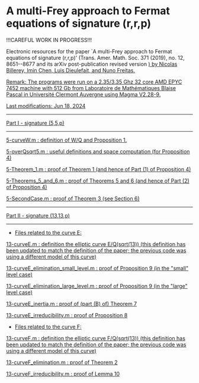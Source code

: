 # A multi-Frey approach to Fermat equations of signature (r,r,p)

!!!CAREFUL WORK IN PROGRESS!!!

Electronic resources for the paper `A multi-Frey approach to Fermat equations of signature (r,r,p)' (Trans. Amer. Math. Soc. 371 (2019), no. 12, 8651--8677 and its arXiv post-publication revised version <a href="https://arxiv.org/abs/1703.06530">) by Nicolas Billerey, Imin Chen, Luis Dieulefait, and Nuno Freitas.

Remark: The programs were run on a 2.35/3.35 Ghz 32 core AMD EPYC 7452 machine with 512 Gb from Laboratoire de Mathématiques Blaise Pascal in Université Clermont Auvergne using Magma V2.28-9.

Last modifications: Jun 18, 2024

********************************
Part I - signature (5,5,p)
********************************

5-curveW.m : definition of W/Q and Proposition 1.

5-overQsqrt5.m : useful definitions and space computation (for Proposition 4)

5-Theorem_1.m : proof of Theorem 1 (and hence of Part (1) of Proposition 4)

5-Theorems_5_and_6.m : proof of Theorems 5 and 6 (and hence of Part (2) of Proposition 4)

5-SecondCase.m : proof of Theorem 3 (see Section 6)


********************************
Part II - signature (13,13,p)
********************************

* Files related to the curve E:

13-curveE.m : definition the elliptic curve E/Q(sqrt(13)) (this definition has been updated to match the definition of the paper; the previous code was using a different model of this curve)

13-curveE_elimination_small_level.m : proof of Proposition 9 (in the "small" level case)

13-curveE_elimination_large_level.m : proof of Proposition 9 (in the "large" level case)

13-curveE_inertia.m : proof of (part (B) of) Theorem 7

13-curveE_irreducibility.m : proof of Proposition 8

* Files related to the curve F:

13-curveF.m : definition the elliptic curve F/Q(sqrt(13)) (this definition has been updated to match the definition of the paper; the previous code was using a different model of this curve)

13-curveF_elimination.m : proof of Theorem 2

13-curveF_irreducibility.m : proof of Lemma 10


